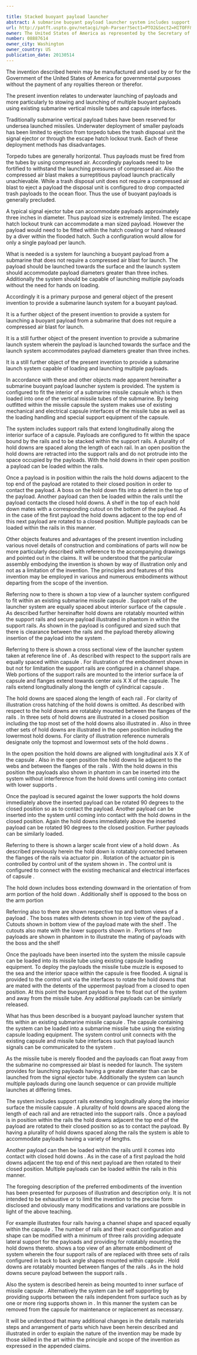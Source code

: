 ```yaml
---

title: Stacked buoyant payload launcher
abstract: A submarine buoyant payload launcher system includes support rails extending longitudinally along an interior surface of a submarine missile capsule. A plurality of hold downs are spaced along the length of each rail and are retractable into the support rails. Once a payload is in position within the rails, the hold downs adjacent to the top end of the payload are rotated to their closed position, so as to contact the payload. Another payload can then be loaded within the rails until the payload contacts with the closed hold downs. As in the case of the first payload, the hold downs adjacent to the top end of this next payload are rotated to their closed position. Multiple payloads can be loaded within the rails in this manner.
url: http://patft.uspto.gov/netacgi/nph-Parser?Sect1=PTO2&Sect2=HITOFF&p=1&u=%2Fnetahtml%2FPTO%2Fsearch-adv.htm&r=1&f=G&l=50&d=PALL&S1=08887614&OS=08887614&RS=08887614
owner: The United States of America as represented by the Secretary of the Navy
number: 08887614
owner_city: Washington
owner_country: US
publication_date: 20130514
---
```

The invention described herein may be manufactured and used by or for the Government of the United States of America for governmental purposes without the payment of any royalties thereon or therefor.

The present invention relates to underwater launching of payloads and more particularly to stowing and launching of multiple buoyant payloads using existing submarine vertical missile tubes and capsule interfaces.

Traditionally submarine vertical payload tubes have been reserved for undersea launched missiles. Underwater deployment of smaller payloads has been limited to ejection from torpedo tubes the trash disposal unit the signal ejector or through the escape hatch lockout trunk. Each of these deployment methods has disadvantages.

Torpedo tubes are generally horizontal. Thus payloads must be fired from the tubes by using compressed air. Accordingly payloads need to be fortified to withstand the launching pressures of compressed air. Also the compressed air blast makes a surreptitious payload launch practically unachievable. While a trash disposal unit does not require a compressed air blast to eject a payload the disposal unit is configured to drop compacted trash payloads to the ocean floor. Thus the use of buoyant payloads is generally precluded.

A typical signal ejector tube can accommodate payloads approximately three inches in diameter. Thus payload size is extremely limited. The escape hatch lockout trunk can accommodate a man sized payload. However the payload would need to be fitted within the hatch cowling or hand released by a diver within the flooded hatch. Such a configuration would allow for only a single payload per launch.

What is needed is a system for launching a buoyant payload from a submarine that does not require a compressed air blast for launch. The payload should be launched towards the surface and the launch system should accommodate payload diameters greater than three inches. Additionally the system should be capable of launching multiple payloads without the need for hands on loading.

Accordingly it is a primary purpose and general object of the present invention to provide a submarine launch system for a buoyant payload.

It is a further object of the present invention to provide a system for launching a buoyant payload from a submarine that does not require a compressed air blast for launch.

It is a still further object of the present invention to provide a submarine launch system wherein the payload is launched towards the surface and the launch system accommodates payload diameters greater than three inches.

It is a still further object of the present invention to provide a submarine launch system capable of loading and launching multiple payloads.

In accordance with these and other objects made apparent hereinafter a submarine buoyant payload launcher system is provided. The system is configured to fit the interior of a submarine missile capsule which is then loaded into one of the vertical missile tubes of the submarine. By being outfitted within the missile capsule the system makes use of existing mechanical and electrical capsule interfaces of the missile tube as well as the loading handling and special support equipment of the capsule.

The system includes support rails that extend longitudinally along the interior surface of a capsule. Payloads are configured to fit within the space bound by the rails and to be stacked within the support rails. A plurality of hold downs are spaced along the length of each rail. In an open position the hold downs are retracted into the support rails and do not protrude into the space occupied by the payloads. With the hold downs in their open position a payload can be loaded within the rails.

Once a payload is in position within the rails the hold downs adjacent to the top end of the payload are rotated to their closed position in order to contact the payload. A boss on the hold down fits into a detent in the top of the payload. Another payload can then be loaded within the rails until the payload contacts the closed hold downs. A shelf in the top of each hold down mates with a corresponding cutout on the bottom of the payload. As in the case of the first payload the hold downs adjacent to the top end of this next payload are rotated to a closed position. Multiple payloads can be loaded within the rails in this manner.

Other objects features and advantages of the present invention including various novel details of construction and combinations of parts will now be more particularly described with reference to the accompanying drawings and pointed out in the claims. It will be understood that the particular assembly embodying the invention is shown by way of illustration only and not as a limitation of the invention. The principles and features of this invention may be employed in various and numerous embodiments without departing from the scope of the invention.

Referring now to there is shown a top view of a launcher system configured to fit within an existing submarine missile capsule . Support rails of the launcher system are equally spaced about interior surface of the capsule . As described further hereinafter hold downs are rotatably mounted within the support rails and secure payload illustrated in phantom in within the support rails. As shown in the payload is configured and sized such that there is clearance between the rails and the payload thereby allowing insertion of the payload into the system .

Referring to there is shown a cross sectional view of the launcher system taken at reference line of . As described with respect to the support rails are equally spaced within capsule . For illustration of the embodiment shown in but not for limitation the support rails are configured in a channel shape. Web portions of the support rails are mounted to the interior surface la of capsule and flanges extend towards center axis X X of the capsule. The rails extend longitudinally along the length of cylindrical capsule .

The hold downs are spaced along the length of each rail . For clarity of illustration cross hatching of the hold downs is omitted. As described with respect to the hold downs are rotatably mounted between the flanges of the rails . In three sets of hold downs are illustrated in a closed position including the top most set of the hold downs also illustrated in . Also in three other sets of hold downs are illustrated in the open position including the lowermost hold downs. For clarity of illustration reference numerals designate only the topmost and lowermost sets of the hold downs .

In the open position the hold downs are aligned with longitudinal axis X X of the capsule . Also in the open position the hold downs lie adjacent to the webs and between the flanges of the rails . With the hold downs in this position the payloads also shown in phantom in can be inserted into the system without interference from the hold downs until coming into contact with lower supports .

Once the payload is secured against the lower supports the hold downs immediately above the inserted payload can be rotated 90 degrees to the closed position so as to contact the payload. Another payload can be inserted into the system until coming into contact with the hold downs in the closed position. Again the hold downs immediately above the inserted payload can be rotated 90 degrees to the closed position. Further payloads can be similarly loaded.

Referring to there is shown a larger scale front view of a hold down . As described previously herein the hold down is rotatably connected between the flanges of the rails via actuator pin . Rotation of the actuator pin is controlled by control unit of the system shown in . The control unit is configured to connect with the existing mechanical and electrical interfaces of capsule .

The hold down includes boss extending downward in the orientation of from arm portion of the hold down . Additionally shelf is opposed to the boss on the arm portion

Referring also to there are shown respective top and bottom views of a payload . The boss mates with detents shown in top view of the payload . Cutouts shown in bottom view of the payload mate with the shelf . The cutouts also mate with the lower supports shown in . Portions of two payloads are shown in phantom in to illustrate the mating of payloads with the boss and the shelf

Once the payloads have been inserted into the system the missile capsule can be loaded into its missile tube using existing capsule loading equipment. To deploy the payloads the missile tube muzzle is exposed to the sea and the interior space within the capsule is free flooded. A signal is provided to the control unit via the interfaces to rotate the hold downs that are mated with the detents of the uppermost payload from a closed to open position. At this point the buoyant payload is free to float out of the system and away from the missile tube. Any additional payloads can be similarly released.

What has thus been described is a buoyant payload launcher system that fits within an existing submarine missile capsule . The capsule containing the system can be loaded into a submarine missile tube using the existing capsule loading equipment. The system control unit connects with the existing capsule and missile tube interfaces such that payload launch signals can be communicated to the system .

As the missile tube is merely flooded and the payloads can float away from the submarine no compressed air blast is needed for launch. The system provides for launching payloads having a greater diameter than can be launched from the signal ejector tube. Additionally the system can launch multiple payloads during one launch sequence or can provide multiple launches at differing times.

The system includes support rails extending longitudinally along the interior surface the missile capsule . A plurality of hold downs are spaced along the length of each rail and are retracted into the support rails . Once a payload is in position within the rails the hold downs adjacent the top end of the payload are rotated to their closed position so as to contact the payload. By having a plurality of hold downs spaced along the rails the system is able to accommodate payloads having a variety of lengths.

Another payload can then be loaded within the rails until it comes into contact with closed hold downs . As in the case of a first payload the hold downs adjacent the top end of this next payload are then rotated to their closed position. Multiple payloads can be loaded within the rails in this manner.

The foregoing description of the preferred embodiments of the invention has been presented for purposes of illustration and description only. It is not intended to be exhaustive or to limit the invention to the precise form disclosed and obviously many modifications and variations are possible in light of the above teaching.

For example illustrates four rails having a channel shape and spaced equally within the capsule . The number of rails and their exact configuration and shape can be modified with a minimum of three rails providing adequate lateral support for the payloads and providing for rotatably mounting the hold downs thereto. shows a top view of an alternate embodiment of system wherein the four support rails of are replaced with three sets of rails configured in back to back angle shapes mounted within capsule . Hold downs are rotatably mounted between flanges of the rails . As in the hold downs secure payload between the support rails .

Also the system is described herein as being mounted to inner surface of missile capsule . Alternatively the system can be self supporting by providing supports between the rails independent from surface such as by one or more ring supports shown in . In this manner the system can be removed from the capsule for maintenance or replacement as necessary.

It will be understood that many additional changes in the details materials steps and arrangement of parts which have been herein described and illustrated in order to explain the nature of the invention may be made by those skilled in the art within the principle and scope of the invention as expressed in the appended claims.

